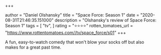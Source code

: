 +++

author = "Daniel Olshansky"
title = "Space Force: Season 1"
date = "2020-08-31T21:46:35.151000"
description = "Olshansky's review of Space Force: Season 1"
tags = [
    "tv",
]
rating = "⭐⭐⭐⭐"
rotten_tomatoes_url = "https://www.rottentomatoes.com//tv/space_force/s01"
+++

A fun, easy-to-watch comedy that won't blow your socks off but also makes for a great past time.

